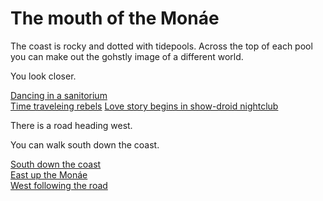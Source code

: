 # The mouth of the Monáe  

The coast is rocky and dotted with tidepools. Across the top of each pool you can make out the gohstly image of a different world.

You look closer.  

[Dancing in a sanitorium](https://www.youtube.com/watch?v=pwnefUaKCbc)  
[Time traveleing rebels](https://www.youtube.com/watch?v=tEddixS-UoU)
[Love story begins in show-droid nightclub](https://www.youtube.com/watch?v=Oxls2xX0Clg)  


There is a road heading west.   

You can walk south down the coast.  

[South down the coast](ra.html)  
[East up the Monáe](henson.html)  
[West following the road](crossroads.html)
